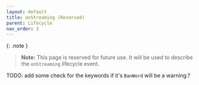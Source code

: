 ```yaml
---
layout: default
title: onStreaming (Reserved)
parent: Lifecycle
nav_order: 3
---
```


{: .note }
> **Note:** This page is reserved for future use. It will be used to describe the `onStreaming` lifecycle event.

TODO: add some check for the keywords if it's `BanWord` will be a warning.?

